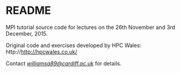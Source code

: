 # README #

MPI tutorial source code for lectures on the 26th November and 3rd December, 2015.

Original code and exercises developed by HPC Wales: http://http://hpcwales.co.uk/

Contact *williamsa89@cardiff.ac.uk* for details.
